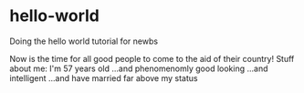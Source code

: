 # hello-world
Doing the hello world tutorial for newbs

Now is the time for all good people to come to the aid of their country!
Stuff about me:
I'm 57 years old
...and phenomenomly good looking
...and intelligent
...and have married far above my status
